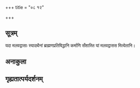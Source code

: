 +++
title = "०८ १२"

+++
## सूत्रम्
यदा मलवद्वासाः स्यादथैनां ब्राह्मणप्रतिषिद्धानि कर्माणि सँशास्ति यां मलवद्वासस मित्येतानि।
## अनाकुला

## गृह्यतात्पर्यदर्शनम्

